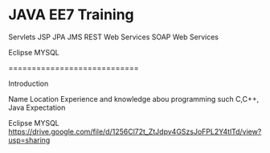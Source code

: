 JAVA EE7 Training
====================


Servlets
JSP
JPA
JMS
REST Web Services
SOAP Web Services


Eclipse
MYSQL 

============================

Introduction

Name
Location
Experience and knowledge abou programming such C,C++, Java
Expectation





Eclipse
MYSQL 
https://drive.google.com/file/d/1256Cl72t_ZtJdpv4GSzsJoFPL2Y4tlTd/view?usp=sharing
































